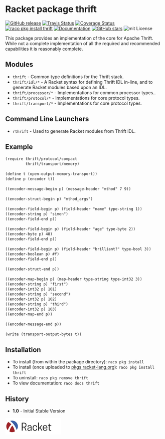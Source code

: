 # Racket package thrift

[![GitHub release](https://img.shields.io/github/release/johnstonskj/racket-thrift.svg?style=flat-square)](https://github.com/johnstonskj/racket-thrift/releases)
[![Travis Status](https://travis-ci.org/johnstonskj/racket-thrift.svg)](https://www.travis-ci.org/johnstonskj/racket-thrift)
[![Coverage Status](https://coveralls.io/repos/github/johnstonskjracket-/thrift/badge.svg?branch=master)](https://coveralls.io/github/johnstonskj/racket-thrift?branch=master)
[![raco pkg install thrift](https://img.shields.io/badge/raco%20pkg%20install-thrift-blue.svg)](http://pkgs.racket-lang.org/package/thrift)
[![Documentation](https://img.shields.io/badge/raco%20docs-thrift-blue.svg)](http://docs.racket-lang.org/thrift/index.html)
[![GitHub stars](https://img.shields.io/github/stars/johnstonskj/racket-thrift.svg)](https://github.com/johnstonskj/racket-thrift/stargazers)
![mit License](https://img.shields.io/badge/license-mit-118811.svg)

This package provides an implementation of the core for Apache Thrift. While not a complete implementation of all the required and recommended capabilities it is reasonably complete.

## Modules

* `thrift` - Common type definitions for the Thrift stack.
* `thrift/idl/*` - A Racket syntax for defining Thrift IDL in-line, and to generate Racket modules based upon an IDL.
* `thrift/processor/*` - Implementations for common processor types..
* `thrift/protocol/*` - Implementations for core protocol types.
* `thrift/transport/*` - Implementations for core protocol types.

## Command Line Launchers

* `rthrift` - Used to generate Racket modules from Thrift IDL.

## Example

```racket
(require thrift/protocol/compact
         thrift/transport/memory)

(define t (open-output-memory-transport))
(define p (encoder t))

((encoder-message-begin p) (message-header "mthod" 7 9))

((encoder-struct-begin p) "mthod_args")

((encoder-field-begin p) (field-header "name" type-string 1))
((encoder-string p) "simon")
((encoder-field-end p))

((encoder-field-begin p) (field-header "age" type-byte 2))
((encoder-byte p) 48)
((encoder-field-end p))

((encoder-field-begin p) (field-header "brilliant?" type-bool 3))
((encoder-boolean p) #f)
((encoder-field-end p))

((encoder-struct-end p))

((encoder-map-begin p) (map-header type-string type-int32 3))
((encoder-string p) "first")
((encoder-int32 p) 101)
((encoder-string p) "second")
((encoder-int32 p) 102)
((encoder-string p) "third")
((encoder-int32 p) 103)
((encoder-map-end p))
 
((encoder-message-end p))

(write (transport-output-bytes t))
```

## Installation

* To install (from within the package directory): `raco pkg install`
* To install (once uploaded to [pkgs.racket-lang.org](https://pkgs.racket-lang.org/)): `raco pkg install thrift`
* To uninstall: `raco pkg remove thrift`
* To view documentation: `raco docs thrift`

## History

* **1.0** - Initial Stable Version

[![Racket Language](https://raw.githubusercontent.com/johnstonskj/racket-scaffold/master/scaffold/plank-files/racket-lang.png)](https://racket-lang.org/)
